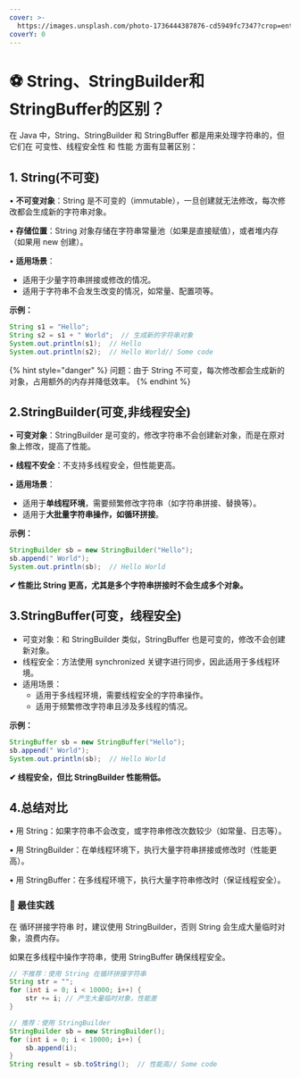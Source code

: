 ```yaml
---
cover: >-
  https://images.unsplash.com/photo-1736444387876-cd5949fc7347?crop=entropy&cs=srgb&fm=jpg&ixid=M3wxOTcwMjR8MHwxfHJhbmRvbXx8fHx8fHx8fDE3Mzg0MjA1MzR8&ixlib=rb-4.0.3&q=85
coverY: 0
---
```


# ⚽ String、StringBuilder和StringBuffer的区别？

在 Java 中，String、StringBuilder 和 StringBuffer 都是用来处理字符串的，但它们在 可变性、线程安全性 和 性能 方面有显著区别：

## **1. String(不可变)**

• **不可变对象**：String 是不可变的（immutable），一旦创建就无法修改，每次修改都会生成新的字符串对象。

• **存储位置**：String 对象存储在字符串常量池（如果是直接赋值），或者堆内存（如果用 new 创建）。

• **适用场景**：

* 适用于少量字符串拼接或修改的情况。
* 适用于字符串不会发生改变的情况，如常量、配置项等。



**示例：**

```java
String s1 = "Hello";
String s2 = s1 + " World";  // 生成新的字符串对象
System.out.println(s1);  // Hello
System.out.println(s2);  // Hello World// Some code
```

{% hint style="danger" %}
问题：由于 String 不可变，每次修改都会生成新的对象，占用额外的内存并降低效率。
{% endhint %}

## 2.StringBuilder(可变,非线程安全)

• **可变对象**：StringBuilder 是可变的，修改字符串不会创建新对象，而是在原对象上修改，提高了性能。

• **线程不安全**：不支持多线程安全，但性能更高。

• **适用场景**：

* 适用于**单线程环境**，需要频繁修改字符串（如字符串拼接、替换等）。
* 适用于**大批量字符串操作，如循环拼接**。



**示例：**

```java
StringBuilder sb = new StringBuilder("Hello");
sb.append(" World");
System.out.println(sb);  // Hello World
```

**✔ 性能比 String 更高，尤其是多个字符串拼接时不会生成多个对象。**



## 3.StringBuffer(可变，线程安全)



* 可变对象：和 StringBuilder 类似，StringBuffer 也是可变的，修改不会创建新对象。
* 线程安全：方法使用 synchronized 关键字进行同步，因此适用于多线程环境。
* 适用场景：
  * 适用于多线程环境，需要线程安全的字符串操作。
  * 适用于频繁修改字符串且涉及多线程的情况。



**示例：**

```java
StringBuffer sb = new StringBuffer("Hello");
sb.append(" World");
System.out.println(sb);  // Hello World
```

**✔ 线程安全，但比 StringBuilder 性能稍低。**



## 4.总结对比

• 用 String：如果字符串不会改变，或字符串修改次数较少（如常量、日志等）。

• 用 StringBuilder：在单线程环境下，执行大量字符串拼接或修改时（性能更高）。

• 用 StringBuffer：在多线程环境下，执行大量字符串修改时（保证线程安全）。



### **🚀** 最佳实践

在 循环拼接字符串 时，建议使用 StringBuilder，否则 String 会生成大量临时对象，浪费内存。

如果在多线程中操作字符串，使用 StringBuffer 确保线程安全。

```java
// 不推荐：使用 String 在循环拼接字符串
String str = "";
for (int i = 0; i < 10000; i++) {
    str += i; // 产生大量临时对象，性能差
}

// 推荐：使用 StringBuilder
StringBuilder sb = new StringBuilder();
for (int i = 0; i < 10000; i++) {
    sb.append(i);
}
String result = sb.toString();  // 性能高// Some code
```





















